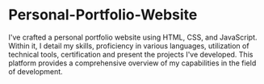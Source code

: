 # Personal-Portfolio-Website
I've crafted a personal portfolio website using HTML, CSS, and JavaScript. Within it, I detail my skills, proficiency in various languages, utilization of technical tools, certification and present the projects I've developed. This platform provides a comprehensive overview of my capabilities in the field of development.
